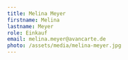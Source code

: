 ```yaml
---
title: Melina Meyer
firstname: Melina
lastname: Meyer
role: Einkauf
email: melina.meyer@avancarte.de
photo: /assets/media/melina-meyer.jpg
---
```

